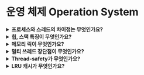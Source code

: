 # 운영 체제 Operation System

<details>
<summary><strong>프로세스와 스레드의 차이점는 무엇인가요?</strong></summary>  
<hr>
<ul><li>프로세스는 컴퓨터에서 실행하는 프로그램이고 ... 입니다.</li></ul>
<hr>
</details>


<details>
<summary><strong>힙, 스택 특징이 무엇인가요?</strong></summary>  
<hr>
<ul><li>답변</li></ul>
<hr>
</details>


<details>
<summary><strong>메모리 릭이 무엇인가요?</strong></summary>  
<hr>
<ul><li>답변</li></ul>
<hr>
</details>


<details>
<summary><strong>멀티 쓰레드 장단점이 무엇인가요?</strong></summary>  
<hr>
<ul><li>답변</li></ul>
<hr>
</details>


<details>
<summary><strong>Thread-safety가 무엇인가요?</strong></summary>  
<hr>
<ul><li>답변</li></ul>
<hr>
</details>

<details>
<summary><strong>LRU 캐시가 무엇인가요?</strong></summary>  
<hr>
<ul><li>답변</li></ul>
<hr>
</details>
